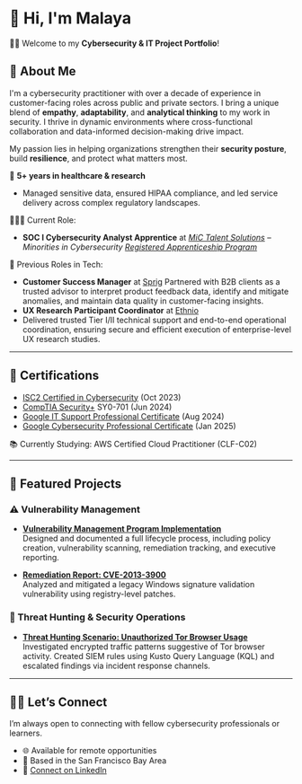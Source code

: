 # 🌺 Hi, I'm Malaya

👋🏾 Welcome to my **Cybersecurity & IT Project Portfolio**!

## 📌 About Me
I'm a cybersecurity practitioner with over a decade of experience in customer-facing roles across public and private sectors. I bring a unique blend of **empathy**, **adaptability**, and **analytical thinking** to my work in security. I thrive in dynamic environments where cross-functional collaboration and data-informed decision-making drive impact.

My passion lies in helping organizations strengthen their **security posture**, build **resilience**, and protect what matters most.

🏥 **5+ years in healthcare & research**  
- Managed sensitive data, ensured HIPAA compliance, and led service delivery across complex regulatory landscapes.

👩🏾‍💻 Current Role:
- **SOC I Cybersecurity Analyst Apprentice** at *[MiC Talent Solutions](https://www.mictalent.solutions/) – Minorities in Cybersecurity [Registered Apprenticeship Program](https://www.mictalent.solutions/apprenticeship-program)*

💼 Previous Roles in Tech:
- **Customer Success Manager** at [Sprig](https://sprig.com/)
  Partnered with B2B clients as a trusted advisor to interpret product feedback data, identify and mitigate anomalies, and maintain data quality in customer-facing insights.
- **UX Research Participant Coordinator** at [Ethnio](https://ethn.io/)
- Delivered trusted Tier I/II technical support and end-to-end operational coordination, ensuring secure and efficient execution of enterprise-level UX research studies.

---

## 🏅 Certifications
  - [ISC2 Certified in Cybersecurity](https://drive.google.com/file/d/1e5b-87hSjKbujpHuLJQ8yyWORJVac9Qk/view?usp=sharing) (Oct 2023)
  - [CompTIA Security+](https://drive.google.com/file/d/1PZ3bCFNR6ekGCDT9IBXWl2Ju_ZKOZ-nf/view?usp=sharing) SY0-701 (Jun 2024)
  - [Google IT Support Professional Certificate](https://drive.google.com/file/d/148t_BbIvF_kDBkyfoFhRpP-5IuYnqu_S/view?usp=sharing) (Aug 2024)
  - [Google Cybersecurity Professional Certificate](https://drive.google.com/file/d/1Rzqub5khBzRl2M70WKEAgiPpiK2w_sg_/view?usp=sharing) (Jan 2025)

📚 Currently Studying: AWS Certified Cloud Practitioner (CLF-C02)

---

## 🎯 Featured Projects

### ⚠️ Vulnerability Management

- **[Vulnerability Management Program Implementation](https://github.com/malaya-m/vulnerability-management-program/)**  
  Designed and documented a full lifecycle process, including policy creation, vulnerability scanning, remediation tracking, and executive reporting.

- **[Remediation Report: CVE-2013-3900](https://github.com/malaya-m/cve-2013-3900-remediation-report)**  
  Analyzed and mitigated a legacy Windows signature validation vulnerability using registry-level patches.

### 🚨 Threat Hunting & Security Operations

- **[Threat Hunting Scenario: Unauthorized Tor Browser Usage](https://github.com/malaya-m/threat-hunting-scenario-tor)**  
  Investigated encrypted traffic patterns suggestive of Tor browser activity. Created SIEM rules using Kusto Query Language (KQL) and escalated findings via incident response channels.

---

## 🤝🏾 Let’s Connect

I’m always open to connecting with fellow cybersecurity professionals or learners.

- 🌐 Available for remote opportunities  
- 📍 Based in the San Francisco Bay Area  
- 🔗 [Connect on LinkedIn](https://www.linkedin.com/in/malayamanacop)


